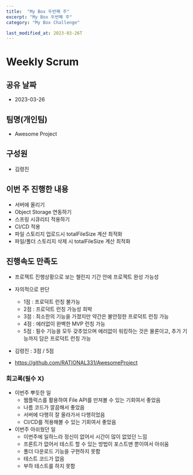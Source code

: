 ```yaml
---
title:  "My Box 두번째 주"
excerpt: "My Box 두번째 주"
category: "My Box Challenge"

last_modified_at: 2023-03-26T
---
```


# Weekly Scrum

## 공유 날짜

* 2023-03-26

## 팀명(개인팀)

* Awesome Project

## 구성원

* 김령진

## 이번 주 진행한 내용

* 서버에 올리기
* Object Storage 연동하기
* 스프링 시큐리티 적용하기
* CI/CD 적용
* 파일 스토리지 업로드시 totalFileSize 계산 최적화
* 파일/폴더 스토리지 삭제 시 totalFileSize 계산 최적화

## 진행속도 만족도

* 프로젝트 진행상황으로 보는 챌린지 기간 안에 프로젝트 완성 가능성
* 자의적으로 판단
    * 1점 : 프로덕트 런칭 불가능
    * 2점 : 프로덕트 런칭 가능성 희박
    * 3점 : 최소한의 기능을 가졌지만 약간은 불안정한 프로덕트 런칭 가능
    * 4점 : 에러없이 완벽한 MVP 런칭 가능
    * 5점 : 필수 기능을 모두 갖추었으며 에러없이 워킹하는 것은 물론이고, 추가 기능까지 담은 프로덕트 런칭 가능

* 김령진 : 3점 / 5점
* https://github.com/RATIONAL331/AwesomeProject

### 회고록(필수 X)

* 이번주 뿌듯한 일
    * 웹플럭스를 활용하여 File API를 만져볼 수 있는 기회여서 좋았음
    * 나름 코드가 깔끔해서 좋았음
    * 서버에 다행히 잘 올라가서 다행히었음
    * CI/CD를 적용해볼 수 있는 기회여서 좋았음
* 이번주 아쉬웠던 일
    * 이번주에 일하느라 정신이 없어서 시간이 많이 없었던 느낌
    * 프론트가 없어서 테스트 할 수 있는 방법이 포스트맨 뿐이여서 아쉬움
    * 폴더 다운로드 기능을 구현하지 못함
    * 테스트 코드가 없음
    * 부하 테스트를 하지 못함